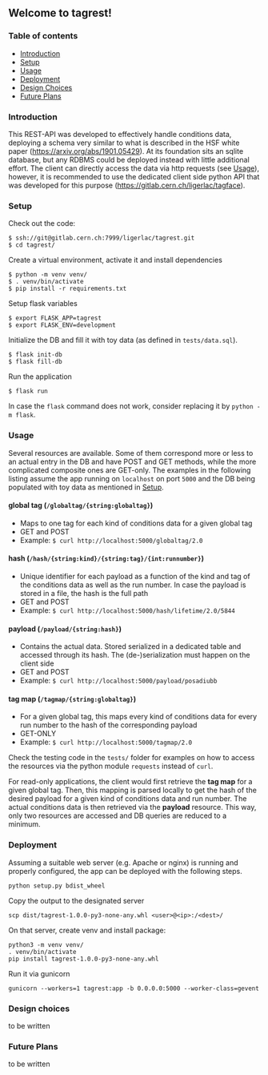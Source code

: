 ## Welcome to tagrest!
### Table of contents
* [Introduction](#introduction)
* [Setup](#setup)
* [Usage](#usage)
* [Deployment](#deployment)
* [Design Choices](#designchoices)
* [Future Plans](#futureplans)

### Introduction
This REST-API was developed to effectively handle conditions data, deploying
a schema very similar to what is described in the HSF white paper
(https://arxiv.org/abs/1901.05429). At its foundation sits an sqlite database,
but any RDBMS could be deployed instead with little additional effort.
The client can directly access the data via http requests
(see [Usage](#usage)), however, it is recommended to use the dedicated
client side python API that was developed for this purpose
(https://gitlab.cern.ch/ligerlac/tagface).

### Setup
Check out the code:
```
$ ssh://git@gitlab.cern.ch:7999/ligerlac/tagrest.git
$ cd tagrest/
```
Create a virtual environment, activate it and install dependencies
```
$ python -m venv venv/
$ . venv/bin/activate
$ pip install -r requirements.txt
```
Setup flask variables
```
$ export FLASK_APP=tagrest
$ export FLASK_ENV=development
```
Initialize the DB and fill it with toy data
(as defined in ```tests/data.sql```).
```
$ flask init-db
$ flask fill-db
```
Run the application
```
$ flask run
```
In case the ```flask``` command does not work, consider replacing it by
```python -m flask```. 


### Usage
Several resources are available. Some of them correspond more or
less to an actual entry in the DB and have POST and GET methods,
while the more complicated composite ones are GET-only. The examples
in the following listing assume the app running on ```localhost```
on port ```5000``` and the DB being populated with toy data as
mentioned in [Setup](#setup).

#### global tag (```/globaltag/{string:globaltag}```)
* Maps to one tag for each kind of conditions data for a given global tag
* GET and POST
* Example: ```$ curl http://localhost:5000/globaltag/2.0```

#### hash (```/hash/{string:kind}/{string:tag}/{int:runnumber}```)
* Unique identifier for each payload as a function of the kind
and tag of the conditions data as well as the run number.
In case the payload is stored in a file, the hash is the full path
* GET and POST
* Example: ```$ curl http://localhost:5000/hash/lifetime/2.0/5844```

#### payload (```/payload/{string:hash}```)
* Contains the actual data. Stored serialized in a dedicated
table and accessed through its hash. The (de-)serialization must
happen on the client side
* GET and POST
* Example: ```$ curl http://localhost:5000/payload/posadiubb```

#### tag map (```/tagmap/{string:globaltag}```)
* For a given global tag, this maps every kind of conditions data
for every run number to the hash of the corresponding payload
* GET-ONLY
* Example: ```$ curl http://localhost:5000/tagmap/2.0```

Check the testing code in the ```tests/``` folder for examples
on how to access the resources via the python module ```requests```
instead of ```curl```.

For read-only applications, the client would first retrieve the
**tag map** for a given global tag. Then, this mapping is parsed
locally to get the hash of the desired payload for a given kind
of conditions data and run number. The actual conditions data is
then retrieved via the **payload** resource. This way, only two
resources are accessed and DB queries are reduced to a minimum.


### Deployment
Assuming a suitable web server (e.g. Apache or nginx) is running
and properly configured, the app can be deployed with the
following steps.
```
python setup.py bdist_wheel
```
Copy the output to the designated server
```
scp dist/tagrest-1.0.0-py3-none-any.whl <user>@<ip>:/<dest>/
```
On that server, create venv and install package:
```
python3 -m venv venv/
. venv/bin/activate
pip install tagrest-1.0.0-py3-none-any.whl
```
Run it via gunicorn
```
gunicorn --workers=1 tagrest:app -b 0.0.0.0:5000 --worker-class=gevent
```

### Design choices
to be written

### Future Plans
to be written